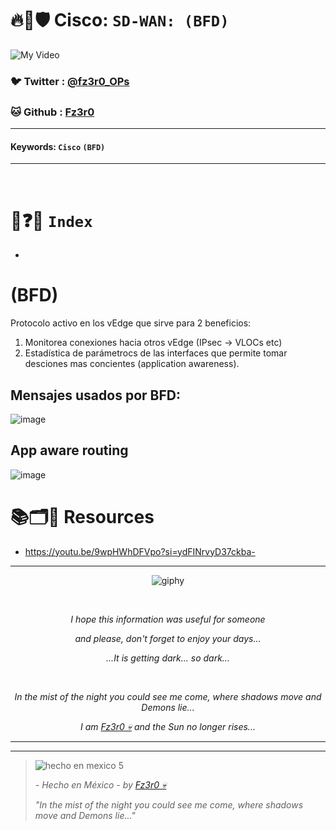 # 🔥🧱🛡️ Cisco: `SD-WAN: (BFD)`

![My Video](https://user-images.githubusercontent.com/94720207/165892585-b830998d-d7c5-43b4-a3ad-f71a07b9077e.gif)

### 🐦 Twitter  : [@fz3r0_OPs](https://twitter.com/Fz3r0_OPs)
### 🐱 Github  : [Fz3r0](https://github.com/fz3r0) 

---
 
#### Keywords: `Cisco` `(BFD)`

---

<br>

# 📝❓📄 `Index`

- 

# (BFD)

Protocolo activo en los vEdge que sirve para 2 beneficios:

1. Monitorea conexiones hacia otros vEdge (IPsec -> VLOCs etc)
2. Estadística de parámetrocs de las interfaces que permite tomar desciones mas concientes (application awareness).

## Mensajes usados por BFD: 

![image](https://github.com/user-attachments/assets/7ae68bd1-1b45-4724-b360-b5903165612f)

## App aware routing

![image](https://github.com/user-attachments/assets/511b8d04-e133-453f-b631-5ada6bf7933c)


# 📚🗂️🎥 Resources

- https://youtu.be/9wpHWhDFVpo?si=ydFINrvyD37ckba-



  
---

<span align="center"> <p align="center"> ![giphy](https://user-images.githubusercontent.com/94720207/166587250-292d9a9f-e590-4c25-a678-d457e2268e85.gif) </p> </span> 



&nbsp;

<span align="center"> <p align="center"> _I hope this information was useful for someone_ </p> </span> 
<span align="center"> <p align="center"> _and please, don't forget to enjoy your days..._ </p> </span> 
<span align="center"> <p align="center"> _...It is getting dark... so dark..._ </p> </span> 

&nbsp;

<span align="center"> <p align="center"> _In the mist of the night you could see me come, where shadows move and Demons lie..._ </p> </span> 
<span align="center"> <p align="center"> _I am [Fz3r0 💀](https://github.com/Fz3r0/) and the Sun no longer rises..._ </p> </span> 

---






---

> ![hecho en mexico 5](https://user-images.githubusercontent.com/94720207/166068790-fa1f243d-2db9-4810-a6e4-eb3c4ad23700.png)
>
> _- Hecho en México - by [Fz3r0 💀](https://github.com/Fz3r0/)_  
>
> _"In the mist of the night you could see me come, where shadows move and Demons lie..."_ 


